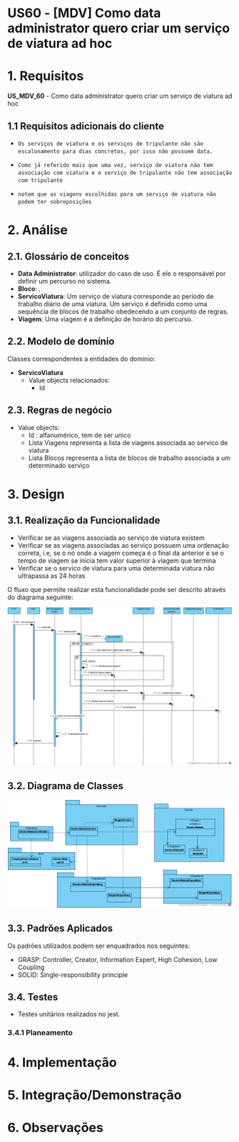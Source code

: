 **US60 - [MDV] Como data administrator quero criar um serviço de viatura ad hoc**
=======================================

# 1. Requisitos

**US_MDV_60** - Como data administrator quero criar um serviço de viatura ad hoc

## 1.1 Requisitos adicionais do cliente

* `Os serviços de viatura e os serviços de tripulante não são escalonamento para dias concretos, por isso não possuem data.`

* `Como já referido mais que uma vez, serviço de viatura não tem associação com viatura e o serviço de tripulante não tem associação com tripulante`

* `notem que as viagens escolhidas para um serviço de viatura não podem ter sobreposições`

# 2. Análise

## 2.1. Glossário de conceitos

* **Data Administrator**: utilizador do caso de uso. É ele o responsável por definir um percurso no sistema.
* **Bloco**: .
* **ServicoViatura**: Um serviço de viatura corresponde ao período de trabalho diário de uma viatura. Um serviço é definido como uma sequência de blocos de trabalho obedecendo a um conjunto de regras. 
* **Viagem**: Uma viagem é a definição de horário do percurso. 


## 2.2. Modelo de domínio

Classes correspondentes a entidades do domínio:
* **ServicoViatura**
	* Value objects relacionados:
		* Id

	

## 2.3. Regras de negócio

* Value objects:
	* Id : alfanumérico, tem de ser unico
	* Lista Viagens representa a lista de viagens associada ao servico de viatura
	* Lista Blocos representa a lista de blocos de trabalho associada a um determinado serviço
  
# 3. Design

## 3.1. Realização da Funcionalidade

* Verificar se as viagens associada ao serviço de viatura existem
* Verificar se as viagens associadas ao serviço possuem uma ordenação correta, i.e, se o nó onde a viagem começa é o final da anterior e se o tempo de viagem se inicia tem valor superior à viagem que termina
* Verificar se o servico de viatura para uma determinada viatura não ultrapassa as 24 horas

O fluxo que permite realizar esta funcionalidade pode ser descrito através do diagrama seguinte:

![Criar Serviço de Viatura](./US60_SD.png)

## 3.2. Diagrama de Classes

![Criar Serviço de Viatura](./US60_CD.png)

## 3.3. Padrões Aplicados

Os padrões utilizados podem ser enquadrados nos seguintes:
* GRASP: Controller, Creator, Information Expert, High Cohesion, Low Coupling
* SOLID: Single-responsibility principle

## 3.4. Testes

* Testes unitários realizados no jest.

### 3.4.1 Planeamento


# 4. Implementação


# 5. Integração/Demonstração



# 6. Observações
